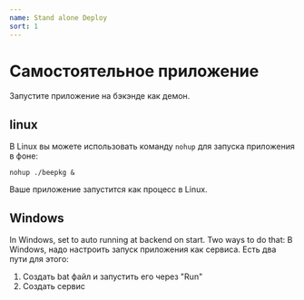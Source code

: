 ```yaml
---
name: Stand alone Deploy
sort: 1
---
```


# Самостоятельное приложение

Запустите приложение на бэкэнде как демон.

## linux

В Linux вы можете использовать команду `nohup` для запуска приложения в фоне:

	nohup ./beepkg &

Ваше приложение запустится как процесс в Linux.

## Windows

In Windows, set to auto running at backend on start. Two ways to do that:
В Windows, надо настроить запуск приложения как сервиса. Есть два пути для этого:

1. Создать bat файл и запустить его через "Run"
2. Создать сервис
